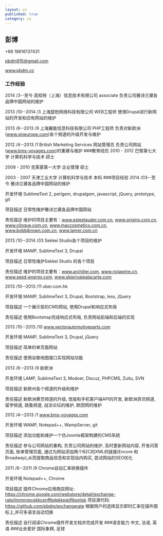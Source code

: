 ```yaml
---
layout: cv
published: true
category: cv
---
```

## 彭博
+86 18616137431

pbdm915@gmail.com

www.pbdm.cc
### 工作经验
2014 /3--至今 高知特（上海）信息技术有限公司 associate 负责公司雅诗兰黛各品牌中国网站的维护

2013 /10--2014 /3 上海瑟尅网络科技有限公司  WEB工程师  使用Drupal进行新网站的开发和旧有网站的维护

2013 /6--2013 /9  上海翼能信息科技有限公司  PHP工程师  负责对新欧洲(www.xineurope.com)各个频道的升级开发与维护

2012 /4--2013 /1  British Marketing Services  网站管理员 负责公司网站(www.bms-voyages.com)的重建与维护
###教育经历
2010 - 2012 巴黎第七大学  计算机科学与技术  硕士

2008 - 2010 克莱蒙第一大学 企业管理  硕士

2003 - 2007 天津工业大学  计算机科学与技术  本科
###项目经验
2014 /03--至今  雅诗兰黛各品牌中国网站的维护

开发环境  SublimeText 2, perlgem, drupalgem, javascript, jQuery, prototype, git

项目描述  日常性维护雅诗兰黛各品牌中国网站

责任描述  维护的项目主要有：www.esteelauder.com.cn, www.origins.com.cn, www.clinque.com.cn, www.maccosmetics.com.cn, www.bobbibrown.com.cn, www.lamer.com.cn

2013 /10--2014 /03  Sekkei Studio各个项目的维护

开发环境  MAMP, SublimeText 3, Drupal

项目描述  日常性维护Sekkei Studio 的各个项目

责任描述  维护的项目主要有：www.archilier.com, www.riojawine.cn, www.seed-energy.com, www.skiprivatealacarte.com

2013 /10--2013 /11  uber.com.hk

开发环境  MAMP, SublimeText 3, Drupal, Bootstrap, less, jQuery

项目描述  一个展示型的CMS网站, 使用Drupal和响应式布局

责任描述  使用Bootstrap完成响应式布局, 负责网站前端和后端的实现

2013 /10--2013 /10  www.vectorautomotiveparts.com

开发环境  MAMP, SublimeText 3, Drupal, jQuery

项目描述  简单的单页面网站

责任描述  使用谷歌地图接口实现网站功能

2013 /6--2013 /9  新欧洲

开发环境  LAMP, SublimeText 3, Modoer, Discuz, PHPCMS, Zuitu, SVN

项目描述  新欧州各个频道的升级和维护

责任描述  新欧洲黄页频道的升级, 改版和手机客户端API的开发, 新欧洲资讯频道, 留学频道, 跳蚤频道, 战法论坛的维护, 欧团网的维护

2012 /4--2013 /1  www.bms-voyages.com

开发环境  WAMP, Notepad++, WampServer, git

项目描述  添加功能和维护一个仿Joomla框架构建的CMS系统

责任描述  参与公司网站的重构, 负责公司网站的维护, 及时更新网站内容, 开发问答页面, 账单管理页面, 通过为网站添加两个B2C的XML的链接(Encore 和 Broadway),从而提取商品信息和实现站内购买, 尝试网站的SEO优化

2011 /8--2011 /9  Chrome自动汇率转换插件

开发环境  Notepad++, Chrome

项目描述  插件Chrome应用商店网址: https://chrome.google.com/webstore/detail/exchange-rate/lmmnnpcekkcenffbdpkkpiplflkpnlpk 项目源代码: https://github.com/pbdm/exchangerate 根据用户的选择显示即时汇率在插件图标上,并可多语言自动切换

责任描述  自行阅读Chrome插件开发文档并完成开发
###语言能力
中文, 法语, 英语
###业余爱好
国际象棋, 足球
